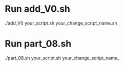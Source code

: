 #  Run add_V0.sh 
./add_V0 your_script.sh your_change_script_name.sh
# Run part_08.sh
./part_08.sh your_script.sh your_change_script_name_
